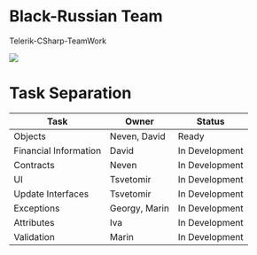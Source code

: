 # Black-Russian Team
Telerik-CSharp-TeamWork

![](http://www.kahlua.com/globalassets/classic-cocktails/black-russian/kahlua-black-russian-highlighted.png/OpenGraphImage600x315)

# Task Separation

Task | Owner | Status
-----|-------|-------
Objects | Neven, David | Ready
Financial Information | David | In Development
Contracts | Neven | In Development
UI | Tsvetomir | In Development
Update Interfaces | Tsvetomir | In Development
Exceptions | Georgy, Marin | In Development
Attributes | Iva | In Development
Validation | Marin | In Development
